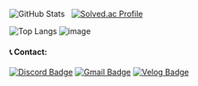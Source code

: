 ![GitHub Stats](https://github-readme-stats.vercel.app/api?username=printjin-gmailcom&hide=stars&count_private=true&show_icons=true&&theme=graywhite&rank_icon=github) &nbsp; [![Solved.ac Profile](http://mazassumnida.wtf/api/v2/generate_badge?boj=printjin)](https://solved.ac/printjin/)

![Top Langs](https://github-readme-stats.vercel.app/api/top-langs?username=printjin-gmailcom&langs_count=6) ![image](https://github.com/user-attachments/assets/8732a031-8f9a-4f48-8a8a-6345093854b5)




#### 📞 Contact:
[![Discord Badge](https://img.shields.io/badge/Discord-5865F2?style=for-the-badge&logo=discord&logoColor=white&link=https://discord.com/)](https://discord.com/users/print-yeonjin) [![Gmail Badge](https://img.shields.io/badge/Gmail-d14836?style=for-the-badge&logo=Gmail&logoColor=white&link=mailto:printjin@gmail.com)](mailto:printjin@gmail.com) [![Velog Badge](https://img.shields.io/badge/Velog-20C997?style=for-the-badge&logo=velog&logoColor=white&link=https://velog.io/@print-jin-gmail/posts)](https://velog.io/@print-jin-gmail/posts)


